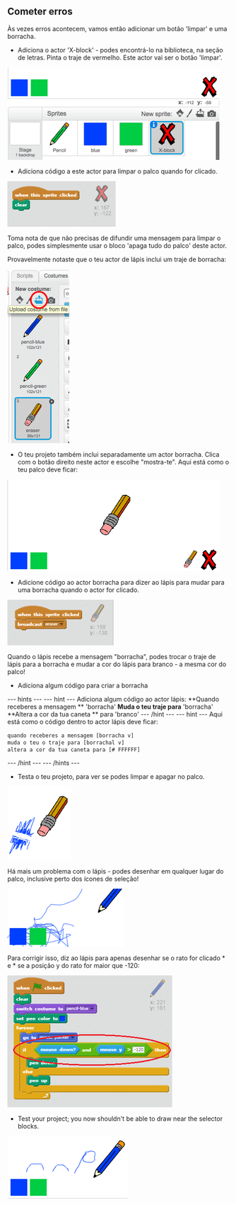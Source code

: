 ## Cometer erros

Às vezes erros acontecem, vamos então adicionar um botão 'limpar' e uma borracha.

+ Adiciona o actor 'X-block' - podes encontrá-lo na biblioteca, na seção de letras. Pinta o traje de vermelho. Este actor vai ser o botão 'limpar'.

![screenshot](images/paint-x.png)

+ Adiciona código a este actor para limpar o palco quando for clicado.

![Clear stage](images/clear-stage.png)

Toma nota de que não precisas de difundir uma mensagem para limpar o palco, podes simplesmente usar o bloco 'apaga tudo do palco' deste actor.

Provavelmente notaste que o teu actor de lápis inclui um traje de borracha:

![screenshot](images/paint-eraser-costume.png)

+ O teu projeto também inclui separadamente um actor borracha. Clica com o botão direito neste actor e escolhe "mostra-te". Aqui está como o teu palco deve ficar:

![screenshot](images/paint-eraser-stage.png)

+ Adicione código ao actor borracha para dizer ao lápis para mudar para uma borracha quando o actor for clicado.

![Broadcast eraser](images/broadcast-eraser.png)

Quando o lápis recebe a mensagem "borracha", podes trocar o traje de lápis para a borracha e mudar a cor do lápis para branco - a mesma cor do palco!

+ Adiciona algum código para criar a borracha

\--- hints \--- \--- hint \--- Adiciona algum código ao actor lápis: **Quando receberes a mensagem ** 'borracha' **Muda o teu traje para** 'borracha' **Altera a cor da tua caneta ** para 'branco' \--- /hint \--- \--- hint \--- Aqui está como o código dentro to actor lápis deve ficar:

```blocks
quando receberes a mensagem [borracha v] 
muda o teu o traje para [borrachal v] 
altera a cor da tua caneta para [# FFFFFF]
```

\--- /hint \--- \--- /hints \---

+ Testa o teu projeto, para ver se podes limpar e apagar no palco.

![screenshot](images/paint-erase-test.png)

Há mais um problema com o lápis - podes desenhar em qualquer lugar do palco, inclusive perto dos ícones de seleção!

![screenshot](images/paint-draw-problem.png)

Para corrigir isso, diz ao lápis para apenas desenhar se o rato for clicado * e * se a posição y do rato for maior que -120:

![screenshot](images/pencil-gt-code.png)

+ Test your project; you now shouldn't be able to draw near the selector blocks.

![screenshot](images/paint-fixed.png)
